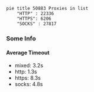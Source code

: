 
```mermaid
pie title 50883 Proxies in list
    "HTTP" : 22336
    "HTTPS": 6206
    "SOCKS" : 27817
```

### Some Info
#### Average Timeout

- mixed: 3.2s
- http: 1.3s
- https: 8.3s
- socks: 4.8s